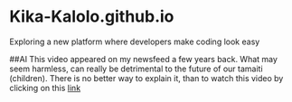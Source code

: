 # Kika-Kalolo.github.io
Exploring a new platform where developers make coding look easy

##AI
This video appeared on my newsfeed a few years back. What may seem harmless, can really be detrimental to the future of our tamaiti (children). There is no better way to explain it, than to watch this video by clicking on this [link](https://www.youtube.com/watch?v=F4WZ_k0vUDM)
